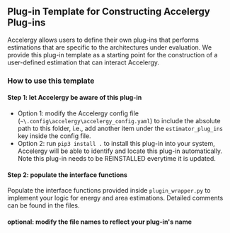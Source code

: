 Plug-in Template for Constructing Accelergy Plug-ins
--------------------------------------------------------

Accelergy allows users to define their own plug-ins that performs estimations that
are specific to the architectures under evaluation. We provide this plug-in template 
as a starting point for the construction of a user-defined estimation that can interact 
Accelergy.

### How to use this template

#### Step 1: let Accelergy be aware of this plug-in

- Option 1: modify the Accelergy config file (`~\.config\accelergy\accelergy_config.yaml`)
            to include the absolute path to this folder, 
            i.e., add another item under the `estimator_plug_ins` key inside the config file.
- Option 2: run `pip3 install .` to install this plug-in into your system, 
            Accelergy will be able to identify and locate this plug-in automatically. 
            Note this plug-in needs to be REINSTALLED everytime it is updated.


#### Step 2: populate the interface functions
Populate the interface functions provided inside `plugin_wrapper.py` to implement your logic for
energy and area estimations. Detailed comments can be found in the files. 

#### optional: modify the file names to reflect your plug-in's name











